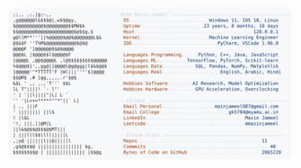 <picture>
  <source srcset="https://raw.githubusercontent.com/mmazinjameel/mmazinjameel/main/dark_mode.svg?v=1752582128" media="(prefers-color-scheme: dark)">
  <img src="https://raw.githubusercontent.com/mmazinjameel/mmazinjameel/main/light_mode.svg?v=1752582128">
</picture>
